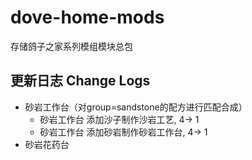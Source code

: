 # dove-home-mods
存储鸽子之家系列模组模块总包

## 更新日志 Change Logs


- 砂岩工作台（对group=sandstone的配方进行匹配合成）
  - 砂岩工作台 添加沙子制作沙岩工艺, 4-> 1
  - 砂岩工作台 添加砂岩制作砂岩工作台, 4-> 1
- 砂岩花药台